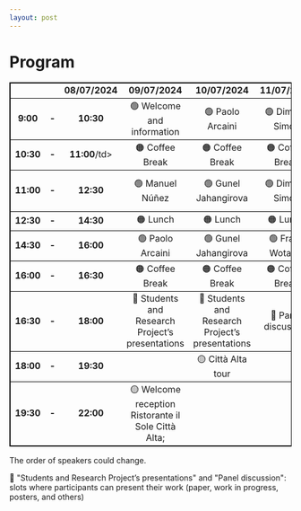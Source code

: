 ```yaml
---
layout: post
---
```


# Program

<table style=" border: 1px solid black;
  border-collapse: collapse;">
    <tr style=" border: 1px solid black;
  border-collapse: collapse; border-right:1px solid black;">
        <td></td>
        <td></td>
        <td style="text-align:center;vertical-align:center;"> <b>08/07/2024</b></td>
        <td style="text-align:center;vertical-align:center;"><b>09/07/2024</b></td>
        <td style="text-align:center;vertical-align:center;"><b>10/07/2024</b></td>
        <td style="text-align:center;vertical-align:center;"><b>11/07/2024</b></td>
        <td style="text-align:center;vertical-align:center;"><b>12/07/2024</b></td>
    </tr>
    <tr style=" border: 1px solid black;
  border-collapse: collapse; text-align:center;vertical-align:center;">
        <td><b>9:00</b></td>
        <td><b> - </b></td>
        <td><b>10:30</b></td>
        <td> 🟢 Welcome and information</td>
        <td> 🟢 Paolo Arcaini</td>
        <td> 🟢 Dimitris Simos</td>
        <td> 🟢 Franz Wotawa</td>
        <td> 🟢 Shaukat Ali</td>
    </tr>
    <tr style=" border: 1px solid black;
  border-collapse: collapse; text-align:center;vertical-align:center;">
        <td><b>10:30</b></td>
        <td><b> - </b></td>
        <td><b>11:00</b>/td>
        <td>🟠 Coffee Break</td>
        <td>🟠 Coffee Break</td>
        <td>🟠 Coffee Break</td>
        <td>🟠 Coffee Break</td>
        <td>🟠 Coffee Break</td>
    </tr>
    <tr style=" border: 1px solid black;
  border-collapse: collapse; text-align:center;vertical-align:center;">
        <td><b>11:00</b></td>
        <td><b> - </b></td>
        <td><b>12:30</b></td>
        <td> 🟢 Manuel Núñez </td>
        <td> 🟢 Gunel Jahangirova</td>
        <td> 🟢 Dimitris Simos</td>
        <td> 🟢 Natalia Kushik</td>
        <td> 🟢 Shaukat Ali</td>
    </tr>
    <tr style=" border: 1px solid black;
  border-collapse: collapse; text-align:center;vertical-align:center;">
        <td><b>12:30</b></td>
        <td><b> - </b></td>
        <td><b>14:30</b></td>
        <td>🟠 Lunch</td>
        <td>🟠 Lunch</td>
        <td>🟠 Lunch</td>
        <td>🟠 Lunch</td>
        <td>🟠 Lunch</td>
    </tr>
    <tr style=" border: 1px solid black;
  border-collapse: collapse; text-align:center;vertical-align:center;">
        <td><b>14:30</b></td>
        <td><b> - </b></td>
        <td><b>16:00</b></td>
        <td> 🟢 Paolo Arcaini</td>
        <td> 🟢 Gunel Jahangirova</td>
        <td> 🟢 Franz Wotawa</td>
        <td> 🟢 Nina Yevtushenko</td>
        <td> 🔵 Panel discussion</td>
    </tr>
    <tr style=" border: 1px solid black;
  border-collapse: collapse; text-align:center;vertical-align:center;">
        <td><b>16:00</b></td>
        <td><b> - </b></td>
        <td><b>16:30</b></td>
        <td>🟠 Coffee Break</td>
        <td>🟠 Coffee Break</td>
        <td>🟠 Coffee Break</td>
        <td>🟠 Coffee Break</td>
        <td>🟠 Coffee Break</td>
    </tr>
    <tr style=" border: 1px solid black;
  border-collapse: collapse; text-align:center;vertical-align:center;">
        <td><b>16:30</b></td>
        <td><b> - </b></td>
        <td><b>18:00</b></td>
        <td>🔵 Students and Research Project’s presentations</td>
        <td>🔵 Students and Research Project’s presentations</td>
        <td>🔵 Panel discussion</td>
        <td>🔵 Students and Research Project’s presentations</td>
        <td></td>
    </tr>
    <tr style=" border: 1px solid black;
  border-collapse: collapse; text-align:center;vertical-align:center;">
        <td><b>18:00</b></td>
        <td><b> - </b></td>
        <td><b>19:30</b></td>
        <td></td>
        <td>🟡 Città Alta tour</td>
        <td></td>
        <td></td>
        <td></td>
    </tr>
    <tr style=" border: 1px solid black;
  border-collapse: collapse; text-align:center;vertical-align:center;">
        <td><b>19:30</b></td>
        <td><b> - </b></td>
        <td><b>22:00</b></td>
        <td>🟡 Welcome reception Ristorante il Sole Città Alta;</td>
        <td></td>
        <td></td>
        <td>🟡 Social event - Il Circolino</td>
        <td></td>
    </tr>
</table>


The order of speakers could change.

🔵 "Students and Research Project’s presentations" and "Panel discussion": slots where participants can present their work (paper, work in progress, posters, and others)



